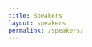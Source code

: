 ```yaml
---
title: Speakers
layout: speakers
permalink: /speakers/
---
```


<!-- ## Keynote Speakers

TBA

## Panelists

TBA -->
